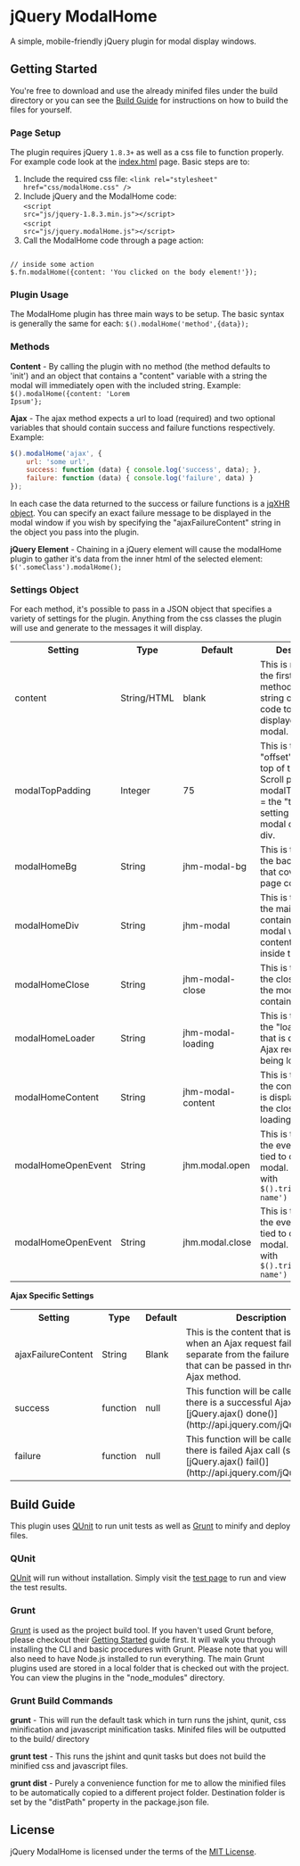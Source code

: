 jQuery ModalHome
=================

A simple, mobile-friendly jQuery plugin for modal display windows.

Getting Started
---------------

You're free to download and use the already minifed files under the build directory or you can see the [Build Guide](#buildGuide) for instructions on how to build the files for yourself.

### Page Setup ###

The plugin requires jQuery <code>1.8.3+</code> as well as a css file to function properly. For example code look at the [index.html](index.html) page. Basic steps are to:
  1. Include the required css file: <code>&lt;link rel="stylesheet" href="css/modalHome.css" /&gt;</code>
  2. Include jQuery and the ModalHome code: <br><code>&lt;script src="js/jquery-1.8.3.min.js"&gt;&lt;/script&gt;</code><br><code>&lt;script src="js/jquery.modalHome.js"&gt;&lt;/script&gt;</code>
  3. Call the ModalHome code through a page action:
<code>
// inside some action
$.fn.modalHome({content: 'You clicked on the body element!'});
</code>

### Plugin Usage ###

The ModalHome plugin has three main ways to be setup. The basic syntax is generally the same for each: <code>$().modalHome('method',{data});</code>

### Methods ###

__Content__ - By calling the plugin with no method (the method defaults to 'init') and an object that contains a "content" variable with a string the modal will immediately open with the included string. Example: <code>$().modalHome({content: 'Lorem Ipsum'};</code>

__Ajax__ - The ajax method expects a url to load (required) and two optional variables that should contain success and failure functions respectively. Example:

```javascript
$().modalHome('ajax', {
    url: 'some url',
    success: function (data) { console.log('success', data); }, 
    failure: function (data) { console.log('failure', data) } 
});
```

In each case the data returned to the success or failure functions is a [jqXHR object](http://api.jquery.com/jQuery.ajax/#jqXHR). You can specify an exact failure message to be displayed in the modal window if you wish by specifying the "ajaxFailureContent" string in the object you pass into the plugin.

__jQuery Element__ - Chaining in a jQuery element will cause the modalHome plugin to gather it's data from the inner html of the selected element: <code>$('.someClass').modalHome();</code>

### Settings Object ###

For each method, it's possible to pass in a JSON object that specifies a variety of settings for the plugin. Anything from the css classes the plugin will use and generate to the messages it will display.

<table>
<tr>
    <th>Setting</th>
    <th>Type</th>
    <th>Default</th>
    <th>Description</th>
</tr>
<tr>
    <td>content</td>
    <td>String/HTML</td>
    <td>blank</td>
    <td>This is required by the first ("init") method. This is the string or HTML code to be displayed in the modal.</td>
</tr>
<tr>
    <td>modalTopPadding</td>
    <td>Integer</td>
    <td>75</td>
    <td>This is the top "offset" from the top of the window. Scroll position + modalTopPadding = the "top" css setting for the modal container div.</td>
</tr>
<tr>
    <td>modalHomeBg</td>
    <td>String</td>
    <td>jhm-modal-bg</td>
    <td>This is the class for the background div that covers all page content.</td>
</tr>
<tr>
    <td>modalHomeDiv</td>
    <td>String</td>
    <td>jhm-modal</td>
    <td>This is the class for the main modal container div. All modal window content is placed inside this.</td>
</tr>
<tr>
    <td>modalHomeClose</td>
    <td>String</td>
    <td>jhm-modal-close</td>
    <td>This is the class for the close div inside the modal content container.</td>
</tr>
<tr>
    <td>modalHomeLoader</td>
    <td>String</td>
    <td>jhm-modal-loading</td>
    <td>This is the class for the "loading" div that is displayed as Ajax requests are being loaded.</td>
</tr>
<tr>
    <td>modalHomeContent</td>
    <td>String</td>
    <td>jhm-modal-content</td>
    <td>This is the class for the content div that is displayed below the closing and loading divs.</td>
</tr>
<tr>
    <td>modalHomeOpenEvent</td>
    <td>String</td>
    <td>jhm.modal.open</td>
    <td>This is the name of the event that's tied to opening the modal. Fire events with <code>$().trigger('event name')</code></td>
</tr>
<tr>
    <td>modalHomeOpenEvent</td>
    <td>String</td>
    <td>jhm.modal.close</td>
    <td>This is the name of the event that's tied to closing the modal. Fire events with <code>$().trigger('event name')</code></td>
</tr>
</table>

__Ajax Specific Settings__
<table>
<tr>
    <th>Setting</th>
    <th>Type</th>
    <th>Default</th>
    <th>Description</th>
</tr>
<tr>
    <td>ajaxFailureContent</td>
    <td>String</td>
    <td>Blank</td>
    <td>This is the content that is loaded when an Ajax request fails. This is separate from the failure function that can be passed in through the Ajax method.</td>
</tr>
<tr>
    <td>success</td>
    <td>function</td>
    <td>null</td>
    <td>This function will be called when there is a successful Ajax call (see [jQuery.ajax() done()](http://api.jquery.com/jQuery.ajax/).</td>
</tr>
<tr>
    <td>failure</td>
    <td>function</td>
    <td>null</td>
    <td>This function will be called when there is failed Ajax call (see [jQuery.ajax() fail()](http://api.jquery.com/jQuery.ajax/).</td>
</tr>
</table>

Build Guide
-----------

This plugin uses [QUnit](http://qunitjs.com/) to run unit tests as well as [Grunt](http://gruntjs.com/) to minify and deploy files.

### QUnit ###
[QUnit](http://qunitjs.com/) will run without installation. Simply visit the [test page](tests.html) to run and view the test results.

### Grunt ###
[Grunt](http://gruntjs.com/) is used as the project build tool. If you haven't used Grunt before, please checkout their [Getting Started](http://gruntjs.com/getting-started) guide first. It will walk you through installing the CLI and basic procedures with Grunt. Please note that you will also need to have Node.js installed to run everything. The main Grunt plugins used are stored in a local folder that is checked out with the project. You can view the plugins in the "node_modules" directory.

### Grunt Build Commands ###

**grunt** - This will run the default task which in turn runs the jshint, qunit, css minification and javascript minification tasks. Minifed files will be outputted to the build/ directory

**grunt test** - This runs the jshint and qunit tasks but does not build the minified css and javascript files.

**grunt dist** - Purely a convenience function for me to allow the minified files to be automatically copied to a different project folder. Destination folder is set by the "distPath" property in the package.json file.

License
-------

jQuery ModalHome is licensed under the terms of the [MIT License](LICENSE-MIT).